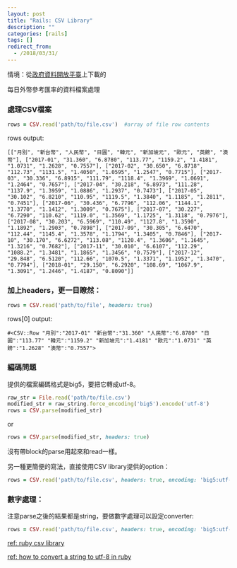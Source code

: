 ```yaml
---
layout: post
title: "Rails: CSV Library"
description: ""
categories: [rails]
tags: []
redirect_from:
  - /2018/03/31/
---
```


情境：從[政府資料開放平臺](https://data.gov.tw/dataset/11339)上下載的

每日外幣參考匯率的資料檔案處理

### 處理CSV檔案
~~~ ruby
rows = CSV.read('path/to/file.csv')  #array of file row contents
~~~
rows output:
~~~
[["月別", "新台幣", "人民幣", "日圓", "韓元", "新加坡元", "歐元", "英鎊", "澳幣"], ["2017-01", "31.360", "6.8780", "113.77", "1159.2", "1.4181", "1.0731", "1.2628", "0.7557"], ["2017-02", "30.650", "6.8718", "112.73", "1131.5", "1.4050", "1.0595", "1.2547", "0.7715"], ["2017-03", "30.336", "6.8915", "111.79", "1118.4", "1.3969", "1.0691", "1.2464", "0.7657"], ["2017-04", "30.218", "6.8973", "111.28", "1137.9", "1.3959", "1.0886", "1.2937", "0.7473"], ["2017-05", "30.102", "6.8210", "110.95", "1119.5", "1.3840", "1.1185", "1.2811", "0.7451"], ["2017-06", "30.436", "6.7796", "112.06", "1144.1", "1.3770", "1.1412", "1.3009", "0.7675"], ["2017-07", "30.227", "6.7290", "110.62", "1119.0", "1.3569", "1.1725", "1.3118", "0.7976"], ["2017-08", "30.203", "6.5969", "110.49", "1127.8", "1.3590", "1.1892", "1.2903", "0.7898"], ["2017-09", "30.305", "6.6470", "112.44", "1145.4", "1.3578", "1.1794", "1.3405", "0.7846"], ["2017-10", "30.170", "6.6272", "113.08", "1120.4", "1.3606", "1.1645", "1.3216", "0.7682"], ["2017-11", "30.010", "6.6107", "112.29", "1088.2", "1.3481", "1.1865", "1.3456", "0.7579"], ["2017-12", "29.848", "6.5120", "112.66", "1070.5", "1.3371", "1.1952", "1.3470", "0.7794"], ["2018-01", "29.150", "6.2920", "108.69", "1067.9", "1.3091", "1.2446", "1.4187", "0.8090"]]
~~~

### 加上headers，更一目瞭然：
~~~ ruby
rows = CSV.read('path/to/file', headers: true)
~~~

rows[0] output:
~~~
#<CSV::Row "月別":"2017-01" "新台幣":"31.360" "人民幣":"6.8780" "日圓":"113.77" "韓元":"1159.2" "新加坡元":"1.4181" "歐元":"1.0731" "英鎊":"1.2628" "澳幣":"0.7557">
~~~

### 編碼問題
提供的檔案編碼格式是big5，要把它轉成utf-8。

~~~ ruby
raw_str = File.read('path/to/file.csv')
modified_str = raw_string.force_encoding('big5').encode('utf-8')
rows = CSV.parse(modified_str)
~~~
or
~~~ ruby
rows = CSV.parse(modified_str, headers: true)
~~~

沒有帶block的parse用起來和read一樣。


另一種更簡便的寫法，直接使用CSV library提供的option：
~~~ ruby
rows = CSV.read('path/to/file.csv', headers: true, encoding: 'big5:utf-8')
~~~

### 數字處理：
注意parse之後的結果都是string，要做數字處理可以設定converter:
~~~ ruby
rows = CSV.read('path/to/file.csv', headers: true, encoding: 'big5:utf-8', converters: :numeric)
~~~

[ref: ruby csv library](https://www.sitepoint.com/guide-ruby-csv-library-part/)

[ref: how to convert a string to utf-8 in ruby](https://stackoverflow.com/questions/17022394/how-to-convert-a-string-to-utf8-in-ruby)
